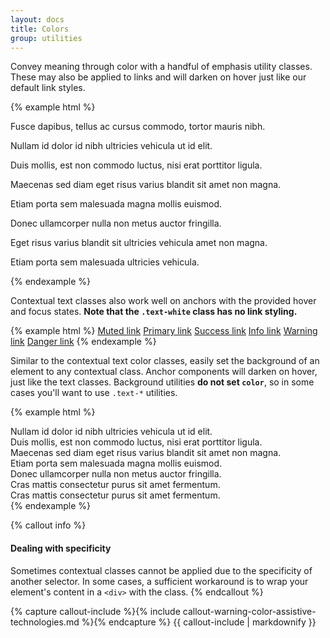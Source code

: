 ```yaml
---
layout: docs
title: Colors
group: utilities
---
```


Convey meaning through color with a handful of emphasis utility classes. These may also be applied to links and will darken on hover just like our default link styles.

{% example html %}
<p class="text-muted">Fusce dapibus, tellus ac cursus commodo, tortor mauris nibh.</p>
<p class="text-primary">Nullam id dolor id nibh ultricies vehicula ut id elit.</p>
<p class="text-success">Duis mollis, est non commodo luctus, nisi erat porttitor ligula.</p>
<p class="text-info">Maecenas sed diam eget risus varius blandit sit amet non magna.</p>
<p class="text-warning">Etiam porta sem malesuada magna mollis euismod.</p>
<p class="text-danger">Donec ullamcorper nulla non metus auctor fringilla.</p>
<p class="text-gray-dark">Eget risus varius blandit sit ultricies vehicula amet non magna.</p>
<p class="text-white">Etiam porta sem malesuada ultricies vehicula.</p>
{% endexample %}

Contextual text classes also work well on anchors with the provided hover and focus states. **Note that the `.text-white` class has no link styling.**

{% example html %}
<a href="#" class="text-muted">Muted link</a>
<a href="#" class="text-primary">Primary link</a>
<a href="#" class="text-success">Success link</a>
<a href="#" class="text-info">Info link</a>
<a href="#" class="text-warning">Warning link</a>
<a href="#" class="text-danger">Danger link</a>
{% endexample %}

Similar to the contextual text color classes, easily set the background of an element to any contextual class. Anchor components will darken on hover, just like the text classes. Background utilities **do not set `color`**, so in some cases you'll want to use `.text-*` utilities.

{% example html %}
<div class="bg-primary text-white">Nullam id dolor id nibh ultricies vehicula ut id elit.</div>
<div class="bg-success text-white">Duis mollis, est non commodo luctus, nisi erat porttitor ligula.</div>
<div class="bg-info text-white">Maecenas sed diam eget risus varius blandit sit amet non magna.</div>
<div class="bg-warning text-white">Etiam porta sem malesuada magna mollis euismod.</div>
<div class="bg-danger text-white">Donec ullamcorper nulla non metus auctor fringilla.</div>
<div class="bg-inverse text-white">Cras mattis consectetur purus sit amet fermentum.</div>
<div class="bg-faded">Cras mattis consectetur purus sit amet fermentum.</div>
{% endexample %}

{% callout info %}
#### Dealing with specificity

Sometimes contextual classes cannot be applied due to the specificity of another selector. In some cases, a sufficient workaround is to wrap your element's content in a `<div>` with the class.
{% endcallout %}

{% capture callout-include %}{% include callout-warning-color-assistive-technologies.md %}{% endcapture %}
{{ callout-include | markdownify }}
